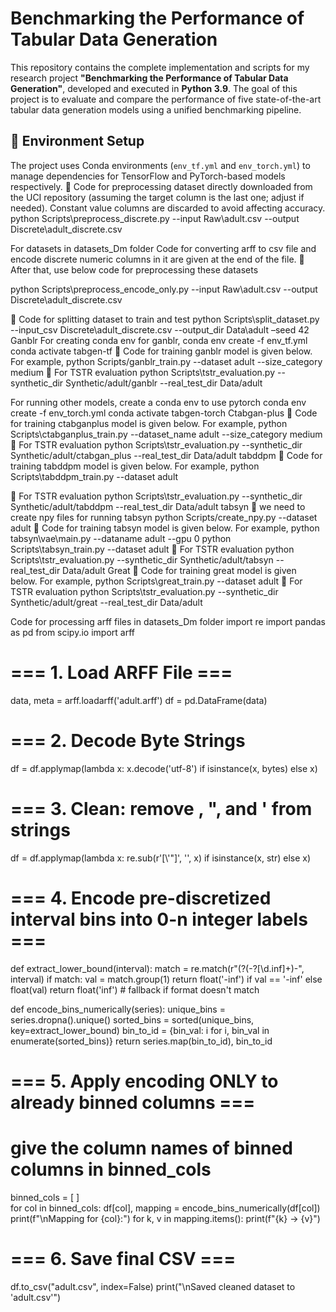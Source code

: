 # Benchmarking the Performance of Tabular Data Generation

This repository contains the complete implementation and scripts for my research project **"Benchmarking the Performance of Tabular Data Generation"**, developed and executed in **Python 3.9**. The goal of this project is to evaluate and compare the performance of five state-of-the-art tabular data generation models using a unified benchmarking pipeline.

## 🔧 Environment Setup

The project uses Conda environments (`env_tf.yml` and `env_torch.yml`) to manage dependencies for TensorFlow and PyTorch-based models respectively.
	Code for preprocessing dataset directly downloaded from the UCI repository (assuming the target column is the last one; adjust if needed). Constant value columns are discarded to avoid affecting accuracy.
python Scripts\preprocess_discrete.py --input Raw\adult.csv --output Discrete\adult_discrete.csv

For datasets in datasets_Dm folder
Code for converting arff to csv file and encode discrete numeric columns in it are given at the end of the file.
	After that, use below code for preprocessing these datasets

python Scripts\preprocess_encode_only.py --input Raw\adult.csv --output Discrete\adult_discrete.csv

	Code for splitting dataset to train and test 
python Scripts\split_dataset.py   --input_csv Discrete\adult_discrete.csv  --output_dir Data\adult –seed 42
Ganblr
For creating conda env for ganblr,
conda env create -f env_tf.yml 
conda activate tabgen-tf
	Code for training ganblr model is given below. For example, 
python Scripts/ganblr_train.py --dataset adult --size_category medium
	For TSTR evaluation
python Scripts\tstr_evaluation.py --synthetic_dir Synthetic/adult/ganblr --real_test_dir Data/adult

For running other models, create a conda env to use pytorch
conda env create -f env_torch.yml 
conda activate tabgen-torch
Ctabgan-plus
	Code for training ctabganplus model is given below. For example, 
python Scripts\ctabganplus_train.py   --dataset_name adult  --size_category medium
	For TSTR evaluation
python Scripts\tstr_evaluation.py --synthetic_dir Synthetic/adult/ctabgan_plus --real_test_dir Data/adult
tabddpm
	Code for training tabddpm model is given below. For example, 
python Scripts\tabddpm_train.py --dataset adult

	For TSTR evaluation
python Scripts\tstr_evaluation.py --synthetic_dir Synthetic/adult/tabddpm --real_test_dir Data/adult
tabsyn
	we need to create npy files for running tabsyn
python Scripts/create_npy.py --dataset adult
	Code for training tabsyn model is given below. For example, 
python tabsyn\vae\main.py  --dataname adult --gpu 0
python Scripts\tabsyn_train.py --dataset adult
	For TSTR evaluation
python Scripts\tstr_evaluation.py --synthetic_dir Synthetic/adult/tabsyn --real_test_dir Data/adult
Great 
	Code for training great model is given below. For example, 
python Scripts\great_train.py --dataset adult
	For TSTR evaluation
python Scripts\tstr_evaluation.py --synthetic_dir Synthetic/adult/great --real_test_dir Data/adult

Code for processing arff files in datasets_Dm folder
import re
import pandas as pd
from scipy.io import arff

# === 1. Load ARFF File ===
data, meta = arff.loadarff('adult.arff')
df = pd.DataFrame(data)

# === 2. Decode Byte Strings
df = df.applymap(lambda x: x.decode('utf-8') if isinstance(x, bytes) else x)

# === 3. Clean: remove \, ", and ' from strings
df = df.applymap(lambda x: re.sub(r'[\\\'\"]', '', x) if isinstance(x, str) else x)

# === 4. Encode pre-discretized interval bins into 0-n integer labels ===
def extract_lower_bound(interval):
    match = re.match(r"\(?(-?[\d\.inf]+)-", interval)
    if match:
        val = match.group(1)
        return float('-inf') if val == '-inf' else float(val)
    return float('inf')  # fallback if format doesn't match

def encode_bins_numerically(series):
    unique_bins = series.dropna().unique()
    sorted_bins = sorted(unique_bins, key=extract_lower_bound)
    bin_to_id = {bin_val: i for i, bin_val in enumerate(sorted_bins)}
    return series.map(bin_to_id), bin_to_id

# === 5. Apply encoding ONLY to already binned columns ===
# give the column names of binned columns in binned_cols
binned_cols = [ ]  
for col in binned_cols:
    df[col], mapping = encode_bins_numerically(df[col])
    print(f"\nMapping for {col}:")
    for k, v in mapping.items():
        print(f"{k} → {v}")

# === 6. Save final CSV ===
df.to_csv("adult.csv", index=False)
print("\nSaved cleaned dataset to 'adult.csv'")
